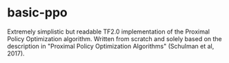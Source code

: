 # basic-ppo
Extremely simplistic but readable TF2.0 implementation of the Proximal Policy Optimization algorithm. Written from scratch and solely based on the description in "Proximal Policy Optimization Algorithms" (Schulman et al, 2017).
